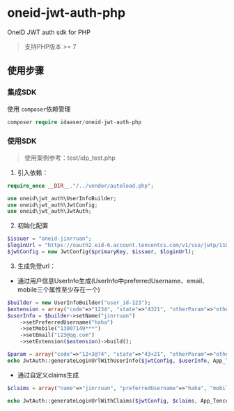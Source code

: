 # oneid-jwt-auth-php

OneID JWT auth sdk for PHP
> 支持PHP版本 >= 7

## 使用步骤
### 集成SDK
使用 `composer`依赖管理
```php
composer require idaaser/oneid-jwt-auth-php
```

### 使用SDK
> 使用案例参考：test/idp_test.php
1. 引入依赖：
```php
require_once __DIR__."/../vendor/autoload.php";

use oneid\jwt_auth\UserInfoBuilder;
use oneid\jwt_auth\JwtConfig;
use oneid\jwt_auth\JwtAuth;
```
2. 初始化配置
```php
$issuer = "oneid-jinrruan";
$loginUrl = "https://oauth2.eid-6.account.tencentcs.com/v1/sso/jwtp/1102878596482998272/1151383032381308928/kit/{app_type}";
$jwtConfig = new JwtConfig($primaryKey, $issuer, $loginUrl);
```
3. 生成免登url：
- 通过用户信息UserInfo生成(UserInfo中preferredUsername、email、mobile三个属性至少存在一个)
```php
$builder = new UserInfoBuilder("user_id-123");
$extension = array("code"=>"1234", "state"=>"4321", "otherParam"=>"other");
$userInfo = $builder->setName("jinrruan")
    ->setPreferredUsername("haha")
    ->setMobile("13007149***")
    ->setEmail("123@qq.com")
    ->setExtension($extension)->build();

$param = array("code"=>"12+3@?4", "state"=>"43+21", "otherParam"=>"other");
echo JwtAuth::generateLoginUrlWithUserInfo($jwtConfig, $userInfo, App_Tencent_Meeting, $param).PHP_EOL;
```
- 通过自定义claims生成
```php
$claims = array("name"=>"jinrruan", "preferredUsername"=>"haha", "mobile"=>"13007149***", "email"=>"123@qq.com");

echo JwtAuth::generateLoginUrlWithClaims($jwtConfig, $claims, App_Tencent_Docs, $param).PHP_EOL;
```